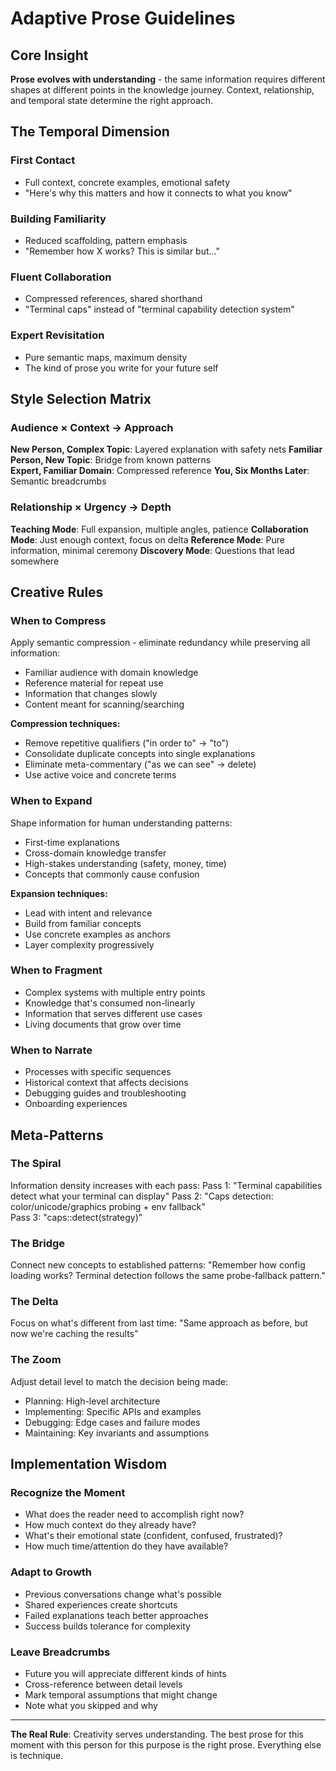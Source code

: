 # Adaptive Prose Guidelines

## Core Insight

**Prose evolves with understanding** - the same information requires different shapes at different points in the knowledge journey. Context, relationship, and temporal state determine the right approach.

## The Temporal Dimension

### First Contact
- Full context, concrete examples, emotional safety
- "Here's why this matters and how it connects to what you know"

### Building Familiarity  
- Reduced scaffolding, pattern emphasis
- "Remember how X works? This is similar but..."

### Fluent Collaboration
- Compressed references, shared shorthand
- "Terminal caps" instead of "terminal capability detection system"

### Expert Revisitation
- Pure semantic maps, maximum density
- The kind of prose you write for your future self

## Style Selection Matrix

### Audience × Context → Approach

**New Person, Complex Topic**: Layered explanation with safety nets
**Familiar Person, New Topic**: Bridge from known patterns  
**Expert, Familiar Domain**: Compressed reference
**You, Six Months Later**: Semantic breadcrumbs

### Relationship × Urgency → Depth

**Teaching Mode**: Full expansion, multiple angles, patience
**Collaboration Mode**: Just enough context, focus on delta
**Reference Mode**: Pure information, minimal ceremony
**Discovery Mode**: Questions that lead somewhere

## Creative Rules

### When to Compress
Apply semantic compression - eliminate redundancy while preserving all information:
- Familiar audience with domain knowledge
- Reference material for repeat use
- Information that changes slowly
- Content meant for scanning/searching

**Compression techniques:**
- Remove repetitive qualifiers ("in order to" → "to")
- Consolidate duplicate concepts into single explanations
- Eliminate meta-commentary ("as we can see" → delete)
- Use active voice and concrete terms

### When to Expand
Shape information for human understanding patterns:
- First-time explanations
- Cross-domain knowledge transfer
- High-stakes understanding (safety, money, time)
- Concepts that commonly cause confusion

**Expansion techniques:**
- Lead with intent and relevance
- Build from familiar concepts
- Use concrete examples as anchors
- Layer complexity progressively

### When to Fragment
- Complex systems with multiple entry points
- Knowledge that's consumed non-linearly
- Information that serves different use cases
- Living documents that grow over time

### When to Narrate
- Processes with specific sequences
- Historical context that affects decisions
- Debugging guides and troubleshooting
- Onboarding experiences

## Meta-Patterns

### The Spiral
Information density increases with each pass:
Pass 1: "Terminal capabilities detect what your terminal can display"
Pass 2: "Caps detection: color/unicode/graphics probing + env fallback"  
Pass 3: "caps::detect(strategy)"

### The Bridge
Connect new concepts to established patterns:
"Remember how config loading works? Terminal detection follows the same probe-fallback pattern."

### The Delta
Focus on what's different from last time:
"Same approach as before, but now we're caching the results"

### The Zoom
Adjust detail level to match the decision being made:
- Planning: High-level architecture
- Implementing: Specific APIs and examples  
- Debugging: Edge cases and failure modes
- Maintaining: Key invariants and assumptions

## Implementation Wisdom

### Recognize the Moment
- What does the reader need to accomplish right now?
- How much context do they already have?
- What's their emotional state (confident, confused, frustrated)?
- How much time/attention do they have available?

### Adapt to Growth
- Previous conversations change what's possible
- Shared experiences create shortcuts
- Failed explanations teach better approaches
- Success builds tolerance for complexity

### Leave Breadcrumbs
- Future you will appreciate different kinds of hints
- Cross-reference between detail levels
- Mark temporal assumptions that might change
- Note what you skipped and why

---

**The Real Rule**: Creativity serves understanding. The best prose for this moment with this person for this purpose is the right prose. Everything else is technique.